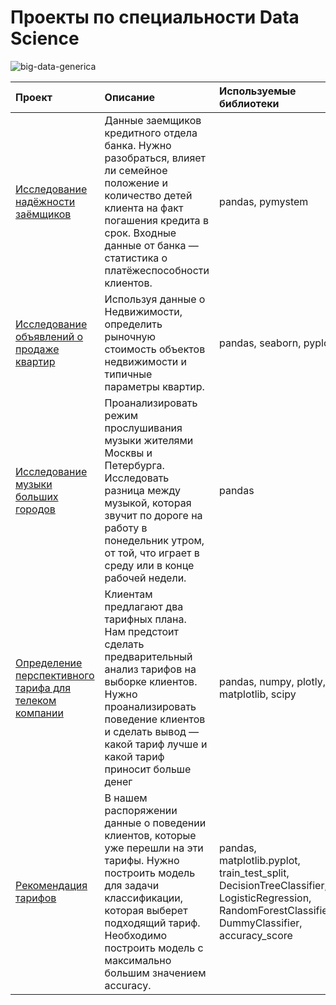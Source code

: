 # Проекты по специальности Data Science
![big-data-generica](https://user-images.githubusercontent.com/84096907/127912390-f2818c02-ae0f-48c7-a278-061e1a8710ff.jpeg)

| Проект | Описание | Используемые библиотеки |
| :---------------------- | :---------------------- | :---------------------- |
| [Исследование надёжности заёмщиков](https://github.com/Ilya-s93/analytical_projects/blob/main/Borrowers/Borrowers.ipynb) | Данные заемщиков кредитного отдела банка. Нужно разобраться, влияет ли семейное положение и количество детей клиента на факт погашения кредита в срок. Входные данные от банка — статистика о платёжеспособности клиентов. | pandas, pymystem |
| [Исследование объявлений о продаже квартир](https://github.com/Ilya-s93/analytical_projects/blob/main/Apartment/apartment.ipynb) | Используя данные о Недвижимости, определить рыночную стоимость объектов недвижимости и типичные параметры квартир. | pandas, seaborn, pyplot |
| [Исследование музыки больших городов](https://github.com/Ilya-s93/analytical_projects/blob/main/Music_cities/Music_cities.ipynb) | Проанализировать режим прослушивания музыки жителями Москвы и Петербурга. Исследовать разница между музыкой, которая звучит по дороге на работу в понедельник утром, от той, что играет в среду или в конце рабочей недели. | pandas |
| [Определение перспективного тарифа для телеком компании](https://github.com/Ilya-s93/analytical_projects/blob/main/Tariffs_telecom/Tariffs_telecom.ipynb) | Клиентам предлагают два тарифных плана. Нам предстоит сделать предварительный анализ тарифов на выборке клиентов. Нужно проанализировать поведение клиентов и сделать вывод — какой тариф лучше и какой тариф приносит больше денег | pandas, numpy, plotly, matplotlib, scipy |
| [Рекомендация тарифов](https://github.com/Ilya-s93/analytical-projects/tree/main/Tariffs_ml) | В нашем распоряжении данные о поведении клиентов, которые уже перешли на эти тарифы. Нужно построить модель для задачи классификации, которая выберет подходящий тариф. Необходимо построить модель с максимально большим значением accuracy. | pandas, matplotlib.pyplot, train_test_split, DecisionTreeClassifier, LogisticRegression, RandomForestClassifier, DummyClassifier, accuracy_score |
